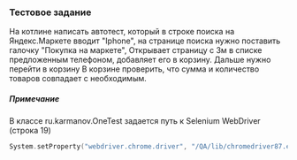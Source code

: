 ### Тестовое задание
На котлине написать автотест, который в строке поиска на Яндекс.Маркете вводит "Iphone", на странице поиска нужно поставить галочку "Покупка на маркете",
Открывает страницу с 3м в списке предложенным телефоном, добавляет его в корзину.
Дальше нужно перейти в корзину
В корзине проверить, что сумма и количество товаров совпадает с необходимым.

##### Примечание
В классе ru.karmanov.OneTest задается путь к Selenium WebDriver (строка 19)
```kotlin
System.setProperty("webdriver.chrome.driver", "/QA/lib/chromedriver87.exe")
```